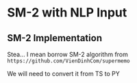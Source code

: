 #  SM-2 with NLP Input

## SM-2 Implementation
Stea... I mean borrow SM-2 algorithm from `https://github.com/VienDinhCom/supermemo`

We will need to convert it from TS to PY

